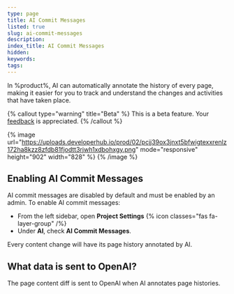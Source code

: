 ```yaml
---
type: page
title: AI Commit Messages
listed: true
slug: ai-commit-messages
description: 
index_title: AI Commit Messages
hidden: 
keywords: 
tags: 
---
```


In %product%, AI can automatically annotate the history of every page, making it easier for you to track and understand the changes and activities that have taken place.

{% callout type="warning" title="Beta" %}
This is a beta feature. Your [feedback](/support-center/contact-us) is appreciated.
{% /callout %}

{% image url="https://uploads.developerhub.io/prod/02/pcjj39ox3jnxt5bfwigtexxrenlz172ha8kzz8zfdb81fjodtt3rjwh1xdbohxgy.png" mode="responsive" height="902" width="828" %}
{% /image %}

## Enabling AI Commit Messages

AI commit messages are disabled by default and must be enabled by an admin. To enable AI commit messages:

- From the left sidebar, open **Project Settings** {% icon classes="fas fa-layer-group" /%} 
- Under **AI**, check **AI Commit Messages**.

Every content change will have its page history annotated by AI.

## What data is sent to OpenAI?

The page content diff is sent to OpenAI when AI annotates page histories.